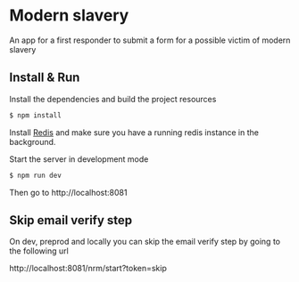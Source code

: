 # Modern slavery

An app for a first responder to submit a form for a possible victim of modern slavery

## Install & Run

Install the dependencies and build the project resources
```bash
$ npm install
```

Install [Redis](https://redis.io/) and make sure you have a running redis instance in the background.

Start the server in development mode
```bash
$ npm run dev
```

Then go to http://localhost:8081

## Skip email verify step

On dev, preprod and locally you can skip the email verify step by going to the following url

http://localhost:8081/nrm/start?token=skip
